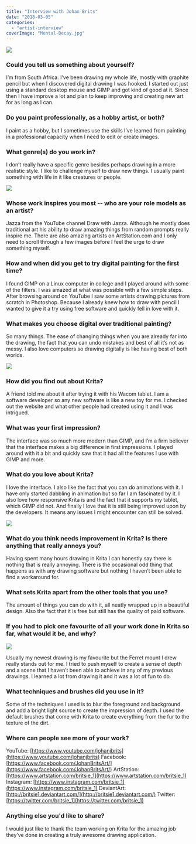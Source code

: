 ```yaml
---
title: "Interview with Johan Brits"
date: "2018-03-05"
categories: 
  - "artist-interview"
coverImage: "Mental-Decay.jpg"
---
```


![](/images/posts/2018/Mental-Decay.jpg)

### Could you tell us something about yourself?

I’m from South Africa. I’ve been drawing my whole life, mostly with graphite pencil but when I discovered digital drawing I was hooked. I started out just using a standard desktop mouse and GIMP and got kind of good at it. Since then I have improve a lot and plan to keep improving and creating new art for as long as I can.

### Do you paint professionally, as a hobby artist, or both?

I paint as a hobby, but I sometimes use the skills I’ve learned from painting in a professional capacity when I need to edit or create images.

### What genre(s) do you work in?

I don’t really have a specific genre besides perhaps drawing in a more realistic style. I like to challenge myself to draw new things. I usually paint something with life in it like creatures or people.

![](/images/posts/2018/When-reference-comes-to-life.jpg)

### Whose work inspires you most -- who are your role models as an artist?

Jazza from the YouTube channel Draw with Jazza. Although he mostly does traditional art his ability to draw amazing things from random prompts really inspire me. There are also amazing artists on ArtStation.com and I only need to scroll through a few images before I feel the urge to draw something myself.

### How and when did you get to try digital painting for the first time?

I found GIMP on a Linux computer in college and I played around with some of the filters. I was amazed at what was possible with a few simple steps. After browsing around on YouTube I saw some artists drawing pictures from scratch in Photoshop. Because I already knew how to draw with pencil I wanted to give it a try using free software and quickly fell in love with it.

### What makes you choose digital over traditional painting?

So many things. The ease of changing things when you are already far into the drawing, the fact that you can undo mistakes and best of all it’s not as messy. I also love computers so drawing digitally is like having best of both worlds.

![](/images/posts/2018/Angry-Elf.jpg)

### How did you find out about Krita?

A friend told me about it after trying it with his Wacom tablet. I am a software developer so any new software is like a new toy for me. I checked out the website and what other people had created using it and I was intrigued.

### What was your first impression?

The interface was so much more modern than GIMP, and I’m a firm believer that the interface makes a big difference in first impressions. I played around with it a bit and quickly saw that it had all the features I use with GIMP and more.

### What do you love about Krita?

I love the interface. I also like the fact that you can do animations with it. I have only started dabbling in animation but so far I am fascinated by it. I also love how responsive Krita is and the fact that it supports my tablet, which GIMP did not. And finally I love that it is still being improved upon by the developers. It means any issues I might encounter can still be solved.

![](/images/posts/2018/Dwarf.jpg)

### What do you think needs improvement in Krita? Is there anything that really annoys you?

Having spent many hours drawing in Krita I can honestly say there is nothing that is really annoying. There is the occasional odd thing that happens as with any drawing software but nothing I haven’t been able to find a workaround for.

### What sets Krita apart from the other tools that you use?

The amount of things you can do with it, all neatly wrapped up in a beautiful design. Also the fact that it is free but still has the quality of paid software.

### If you had to pick one favourite of all your work done in Krita so far, what would it be, and why?

![](/images/posts/2018/Ferret-Mount.jpg)

Usually my newest drawing is my favourite but the Ferret mount I drew really stands out for me. I tried to push myself to create a sense of depth and a scene that I haven’t been able to achieve in any of my previous drawings. I learned a lot from drawing it and it was a lot of fun to do.

### What techniques and brushes did you use in it?

Some of the techniques I used is to blur the foreground and background and add a bright light source to create the impression of depth. I used the default brushes that come with Krita to create everything from the fur to the texture of the dirt.

### Where can people see more of your work?

YouTube: [https://www.youtube.com/johanjbrits](https://www.youtube.com/johanjbrits) Facebook: [https://www.facebook.com/JohanBritsArt/](https://www.facebook.com/JohanBritsArt/) ArtStation: [https://www.artstation.com/britsie_1](https://www.artstation.com/britsie_1) Instagram: [https://www.instagram.com/britsie_1](https://www.instagram.com/britsie_1) DeviantArt: [http://britsie1.deviantart.com/](http://britsie1.deviantart.com/) Twitter: [https://twitter.com/britsie_1](https://twitter.com/britsie_1)

### Anything else you'd like to share?

I would just like to thank the team working on Krita for the amazing job they’ve done in creating a truly awesome drawing application.
